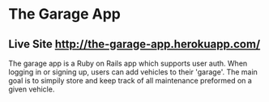 # The Garage App

## Live Site http://the-garage-app.herokuapp.com/

The garage app is a Ruby on Rails app which supports user auth. When logging in or signing up, users can add vehicles to their 'garage'. The main goal is to simpily store and keep track of all maintenance preformed on a given vehicle.


